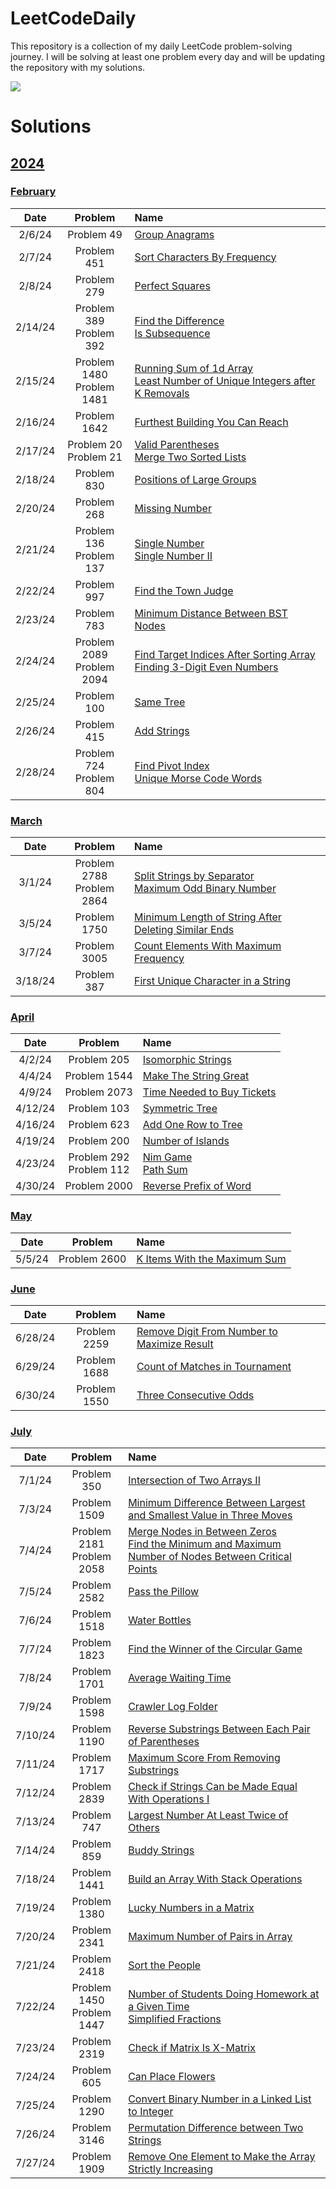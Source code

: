 # LeetCodeDaily

This repository is a collection of my daily LeetCode problem-solving journey. I will be solving at least one problem
every day and will be updating the repository with my solutions.

[![](https://badges.peiyuan.ch/leetcode/aderoian/ranking?logo=leetcode&label=aderoian&style=for-the-badge&color=green)](https://leetcode.com/aderoian)

# Solutions

## [2024](./2024)

### [February](./2024/february)

|  Date   |            Problem            | Name                                                                                                                                                                                                                      |
|:-------:|:-----------------------------:|:--------------------------------------------------------------------------------------------------------------------------------------------------------------------------------------------------------------------------|
| 2/6/24  |          Problem 49           | [Group Anagrams](https://leetcode.com/problems/group-anagrams/)                                                                                                                                                           |
| 2/7/24  |          Problem 451          | [Sort Characters By Frequency](https://leetcode.com/problems/sort-characters-by-frequency/)                                                                                                                               |
| 2/8/24  |          Problem 279          | [Perfect Squares](https://leetcode.com/problems/perfect-squares/)                                                                                                                                                         |
| 2/14/24 |  Problem 389<br/>Problem 392  | [Find the Difference](https://leetcode.com/problems/find-the-difference/)<br/>[Is Subsequence](https://leetcode.com/problems/is-subsequence/)                                                                             |
| 2/15/24 | Problem 1480<br/>Problem 1481 | [Running Sum of 1d Array](https://leetcode.com/problems/running-sum-of-1d-array/)<br/>[Least Number of Unique Integers after K Removals](https://leetcode.com/problems/least-number-of-unique-integers-after-k-removals/) |
| 2/16/24 |         Problem 1642          | [Furthest Building You Can Reach](https://leetcode.com/problems/furthest-building-you-can-reach/)                                                                                                                         |
| 2/17/24 |   Problem 20<br/>Problem 21   | [Valid Parentheses](https://leetcode.com/problems/valid-parentheses/)<br/>[Merge Two Sorted Lists](https://leetcode.com/problems/merge-two-sorted-lists/)                                                                 |
| 2/18/24 |          Problem 830          | [Positions of Large Groups](https://leetcode.com/problems/positions-of-large-groups/)                                                                                                                                     |
| 2/20/24 |          Problem 268          | [Missing Number](https://leetcode.com/problems/missing-number/)                                                                                                                                                           |
| 2/21/24 |  Problem 136<br/>Problem 137  | [Single Number](https://leetcode.com/problems/single-number/)<br/>[Single Number II](https://leetcode.com/problems/single-number-ii/)                                                                                     |
| 2/22/24 |          Problem 997          | [Find the Town Judge](https://leetcode.com/problems/find-the-town-judge/)                                                                                                                                                 |
| 2/23/24 |          Problem 783          | [Minimum Distance Between BST Nodes](https://leetcode.com/problems/minimum-distance-between-bst-nodes/)                                                                                                                   |
| 2/24/24 | Problem 2089<br/>Problem 2094 | [Find Target Indices After Sorting Array](https://leetcode.com/problems/find-target-indices-after-sorting-array/)<br/>[Finding 3-Digit Even Numbers](https://leetcode.com/problems/finding-3-digit-even-numbers/)         |
| 2/25/24 |          Problem 100          | [Same Tree](https://leetcode.com/problems/same-tree/)                                                                                                                                                                     |
| 2/26/24 |          Problem 415          | [Add Strings](https://leetcode.com/problems/add-strings/)                                                                                                                                                                 |
| 2/28/24 |  Problem 724<br/>Problem 804  | [Find Pivot Index](https://leetcode.com/problems/find-pivot-index/)<br/>[Unique Morse Code Words](https://leetcode.com/problems/unique-morse-code-words/)                                                                 |

### [March](./2024/march)

|  Date   |            Problem            | Name                                                                                                                                                                              |
|:-------:|:-----------------------------:|:----------------------------------------------------------------------------------------------------------------------------------------------------------------------------------|
| 3/1/24  | Problem 2788<br/>Problem 2864 | [Split Strings by Separator](https://leetcode.com/problems/split-strings-by-separator/)<br/>[Maximum Odd Binary Number](https://leetcode.com/problems/maximum-odd-binary-number/) |
| 3/5/24  |         Problem 1750          | [Minimum Length of String After Deleting Similar Ends](https://leetcode.com/problems/minimum-length-of-string-after-deleting-similar-ends/)                                       |
| 3/7/24  |         Problem 3005          | [Count Elements With Maximum Frequency](https://leetcode.com/problems/count-elements-with-maximum-frequency/)                                                                     |
| 3/18/24 |          Problem 387          | [First Unique Character in a String](https://leetcode.com/problems/first-unique-character-in-a-string/)                                                                           |

### [April](./2024/april)

|  Date   |           Problem           | Name                                                                                                                    |
|:-------:|:---------------------------:|:------------------------------------------------------------------------------------------------------------------------|
| 4/2/24  |         Problem 205         | [Isomorphic Strings](https://leetcode.com/problems/isomorphic-strings/description/)                                     |
| 4/4/24  |        Problem 1544         | [Make The String Great](https://leetcode.com/problems/make-the-string-great/submissions/1224056854/)                    |
| 4/9/24  |        Problem 2073         | [Time Needed to Buy Tickets](https://leetcode.com/problems/time-needed-to-buy-tickets/description/)                     |
| 4/12/24 |         Problem 103         | [Symmetric Tree](https://leetcode.com/problems/symmetric-tree/submissions/1230415331/)                                  |
| 4/16/24 |         Problem 623         | [Add One Row to Tree](https://leetcode.com/problems/add-one-row-to-tree/description/)                                   |
| 4/19/24 |         Problem 200         | [Number of Islands](https://leetcode.com/problems/number-of-islands/description/)                                       |
| 4/23/24 | Problem 292<br/>Problem 112 | [Nim Game](https://leetcode.com/problems/nim-game/)<br/>[Path Sum](https://leetcode.com/problems/path-sum/description/) |
| 4/30/24 |        Problem 2000         | [Reverse Prefix of Word](https://leetcode.com/problems/reverse-prefix-of-word/description/)                             |

### [May](./2024/may)

|  Date  |   Problem    | Name                                                                                                    |
|:------:|:------------:|:--------------------------------------------------------------------------------------------------------|
| 5/5/24 | Problem 2600 | [K Items With the Maximum Sum](https://leetcode.com/problems/k-items-with-the-maximum-sum/description/) |

### [June](./2024/june)

|  Date   |   Problem    | Name                                                                                                                                  |
|:-------:|:------------:|:--------------------------------------------------------------------------------------------------------------------------------------|
| 6/28/24 | Problem 2259 | [Remove Digit From Number to Maximize Result](https://leetcode.com/problems/remove-digit-from-number-to-maximize-result/description/) |
| 6/29/24 | Problem 1688 | [Count of Matches in Tournament](https://leetcode.com/problems/count-of-matches-in-tournament/description/)                           |
| 6/30/24 | Problem 1550 | [Three Consecutive Odds](https://leetcode.com/problems/three-consecutive-odds/description/)                                           |

### [July](./2024/july)

|  Date   |            Problem            | Name                                                                                                                                                                                                                                                                                                                                        |
|:-------:|:-----------------------------:|:--------------------------------------------------------------------------------------------------------------------------------------------------------------------------------------------------------------------------------------------------------------------------------------------------------------------------------------------|
| 7/1/24  |          Problem 350          | [Intersection of Two Arrays II](https://leetcode.com/problems/intersection-of-two-arrays-ii/description/)                                                                                                                                                                                                                                   |
| 7/3/24  |         Problem 1509          | [Minimum Difference Between Largest and Smallest Value in Three Moves](https://leetcode.com/problems/minimum-difference-between-largest-and-smallest-value-in-three-moves/description/)                                                                                                                                                     |
| 7/4/24  | Problem 2181<br/>Problem 2058 | [Merge Nodes in Between Zeros](https://leetcode.com/problems/merge-nodes-in-between-zeros/description/)<br/>[Find the Minimum and Maximum Number of Nodes Between Critical Points](https://leetcode.com/problems/find-the-minimum-and-maximum-number-of-nodes-between-critical-points/description/?envType=daily-question&envId=2024-07-05) |
| 7/5/24  |         Problem 2582          | [Pass the Pillow](https://leetcode.com/problems/pass-the-pillow/description/)                                                                                                                                                                                                                                                               |
| 7/6/24  |         Problem 1518          | [Water Bottles](https://leetcode.com/problems/water-bottles/description/)                                                                                                                                                                                                                                                                   |
| 7/7/24  |         Problem 1823          | [Find the Winner of the Circular Game](https://leetcode.com/problems/find-the-winner-of-the-circular-game/description/)                                                                                                                                                                                                                     |
| 7/8/24  |         Problem 1701          | [Average Waiting Time](https://leetcode.com/problems/average-waiting-time/description/)                                                                                                                                                                                                                                                     |
| 7/9/24  |         Problem 1598          | [Crawler Log Folder](https://leetcode.com/problems/crawler-log-folder/description/)                                                                                                                                                                                                                                                         |
| 7/10/24 |         Problem 1190          | [Reverse Substrings Between Each Pair of Parentheses](https://leetcode.com/problems/reverse-substrings-between-each-pair-of-parentheses/description/)                                                                                                                                                                                       |
| 7/11/24 |         Problem 1717          | [Maximum Score From Removing Substrings](https://leetcode.com/problems/maximum-score-from-removing-substrings/description/)                                                                                                                                                                                                                 |
| 7/12/24 |         Problem 2839          | [Check if Strings Can be Made Equal With Operations I](https://leetcode.com/problems/check-if-strings-can-be-made-equal-with-operations-i/description/)                                                                                                                                                                                     |
| 7/13/24 |          Problem 747          | [Largest Number At Least Twice of Others](https://leetcode.com/problems/largest-number-at-least-twice-of-others/description/)                                                                                                                                                                                                               |
| 7/14/24 |          Problem 859          | [Buddy Strings](https://leetcode.com/problems/buddy-strings/description/)                                                                                                                                                                                                                                                                   |
| 7/18/24 |         Problem 1441          | [Build an Array With Stack Operations](https://leetcode.com/problems/build-an-array-with-stack-operations/description/)                                                                                                                                                                                                                     |
| 7/19/24 |         Problem 1380          | [Lucky Numbers in a Matrix](https://leetcode.com/problems/lucky-numbers-in-a-matrix/description/)                                                                                                                                                                                                                                           |
| 7/20/24 |         Problem 2341          | [Maximum Number of Pairs in Array](https://leetcode.com/problems/maximum-number-of-pairs-in-array/description/)                                                                                                                                                                                                                             |
| 7/21/24 |         Problem 2418          | [Sort the People](https://leetcode.com/problems/sort-the-people/description/)                                                                                                                                                                                                                                                               |
| 7/22/24 | Problem 1450<br/>Problem 1447 | [Number of Students Doing Homework at a Given Time](https://leetcode.com/problems/number-of-students-doing-homework-at-a-given-time/description/)<br/>[Simplified Fractions](https://leetcode.com/problems/simplified-fractions/description/)                                                                                               |
| 7/23/24 |         Problem 2319          | [Check if Matrix Is X-Matrix](https://leetcode.com/problems/check-if-matrix-is-x-matrix/description/)                                                                                                                                                                                                                                       |
| 7/24/24 |          Problem 605          | [Can Place Flowers](https://leetcode.com/problems/can-place-flowers/description/)                                                                                                                                                                                                                                                           |
| 7/25/24 |         Problem 1290          | [Convert Binary Number in a Linked List to Integer](https://leetcode.com/problems/convert-binary-number-in-a-linked-list-to-integer/description/)                                                                                                                                                                                           |
| 7/26/24 |         Problem 3146          | [Permutation Difference between Two Strings](https://leetcode.com/problems/permutation-difference-between-two-strings/description/)                                                                                                                                                                                                         |
| 7/27/24 |         Problem 1909          | [Remove One Element to Make the Array Strictly Increasing](https://leetcode.com/problems/remove-one-element-to-make-the-array-strictly-increasing/description/)                                                                                                                                                                             |